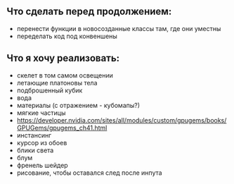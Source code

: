 ## Что сделать перед продолжением:
- перенести функции в новосозданные классы там, где они уместны
- переделать код под конвеншены
## Что я хочу реализовать:
- скелет в том самом освещении
- летающие платоновы тела
- подброшенный кубик
- вода
- материалы (с отражением - кубомапы?)
- мягкие частицы
- https://developer.nvidia.com/sites/all/modules/custom/gpugems/books/GPUGems/gpugems_ch41.html
- инстансинг
- курсор из обоев
- блики света
- блум
- френель шейдер
- рисование, чтобы оставался след после инпута